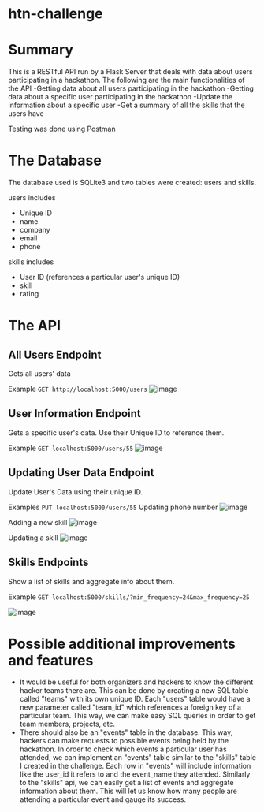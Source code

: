 # htn-challenge

Summary
========
This is a RESTful API run by a Flask Server that deals with data about users participating in a hackathon. The following are the main functionalities of the API
-Getting data about all users participating in the hackathon
-Getting data about a specific user participating in the hackathon
-Update the information about a specific user
-Get a summary of all the skills that the users have

Testing was done using Postman

The Database
============
The database used is SQLite3 and two tables were created: users and skills.

users includes
- Unique ID
- name
- company
- email
- phone

skills includes
- User ID (references a particular user's unique ID)
- skill
- rating

The API
=======

All Users Endpoint
-------------------
Gets all users' data

Example
```GET http://localhost:5000/users``` 
![image](https://user-images.githubusercontent.com/58784851/220806126-4c0a581b-dc34-4c7c-8d7a-459171542dd9.png)

User Information Endpoint
-------------------------
Gets a specific user's data. Use their Unique ID to reference them.

Example
```GET localhost:5000/users/55```
![image](https://user-images.githubusercontent.com/58784851/220806277-7c36f05d-7791-412d-a83f-9936e9611c19.png)

Updating User Data Endpoint
---------------------------
Update User's Data using their unique ID.

Examples
```PUT localhost:5000/users/55```
Updating phone number
![image](https://user-images.githubusercontent.com/58784851/220806591-8abdb73c-386c-44d9-b167-8ff2cfda846c.png)

Adding a new skill
![image](https://user-images.githubusercontent.com/58784851/220806722-427b0e06-e6a6-405d-8482-f3bf7286f5d6.png)

Updating a skill
![image](https://user-images.githubusercontent.com/58784851/220806759-26729bf6-1df9-4587-8ebe-32a312e0ef43.png)


Skills Endpoints
-----
Show a list of skills and aggregate info about them. 

Example
```GET localhost:5000/skills/?min_frequency=24&max_frequency=25```

![image](https://user-images.githubusercontent.com/58784851/220807024-af9f9359-dafc-44b4-ac1f-69e2b4f8dda8.png)


Possible additional improvements and features
=
- It would be useful for both organizers and hackers to know the different hacker teams there are. This can be done by creating a new SQL table called "teams" with its own unique ID. Each "users" table would have a new parameter called "team_id" which references a foreign key of a particular team. This way, we can make easy SQL queries in order to get team members, projects, etc.
- There should also be an "events" table in the database. This way, hackers can make requests to possible events being held by the hackathon. In order to check which events a particular user has attended, we can implement an "events" table similar to the "skills" table I created in the challenge. Each row in "events" will include information like the user_id it refers to and the event_name they attended. Similarly to the "skills" api, we can easily get a list of events and aggregate information about them. This will let us know how many people are attending a particular event and gauge its success.
